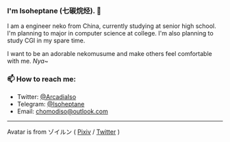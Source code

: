 ### I'm Isoheptane (七碳烷烃). 👋
I am a engineer neko from China, currently studying at senior high school. I'm planning to major in computer science at college. I'm also planning to study CGI in my spare time.

I want to be an adorable nekomusume and make others feel comfortable with me. *Nya~*

### 📫 How to reach me:
- Twitter: [@ArcadiaIso](https://twitter.com/ArcadiaIso)
- Telegram: [@Isoheptane](https://t.me/Isoheptane)
- Email: <chomodiso@outlook.com>  

---

Avatar is from ゾイルン ( [Pixiv]( https://www.pixiv.net/users/2882559) / [Twitter](https://twitter.com/Zoirun) )
